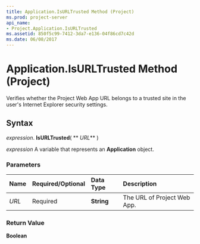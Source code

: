 ```yaml
---
title: Application.IsURLTrusted Method (Project)
ms.prod: project-server
api_name:
- Project.Application.IsURLTrusted
ms.assetid: 850f5c99-7412-3da7-e136-04f86cd7c42d
ms.date: 06/08/2017
---
```



# Application.IsURLTrusted Method (Project)

Verifies whether the Project Web App URL belongs to a trusted site in the user's Internet Explorer security settings.


## Syntax

 _expression_. **IsURLTrusted**( ** _URL_** )

 _expression_ A variable that represents an **Application** object.


### Parameters



|**Name**|**Required/Optional**|**Data Type**|**Description**|
|:-----|:-----|:-----|:-----|
| _URL_|Required|**String**|The URL of Project Web App.|

### Return Value

 **Boolean**


